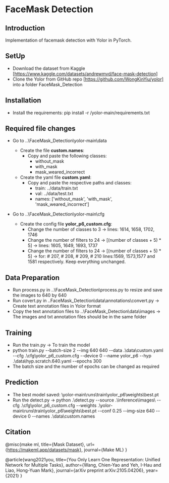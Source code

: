 # FaceMask Detection
## Introduction

Implementation of facemask detection with Yolor in PyTorch.

## SetUp

- Download the dataset from Kaggle [https://www.kaggle.com/datasets/andrewmvd/face-mask-detection]
- Clone the Yolor from GitHub repo [https://github.com/WongKinYiu/yolor] into a folder FaceMask_Detection

## Installation
- Install the requirements: pip install -r /yolor-main/requirements.txt

## Required file changes

- Go to ..\FaceMask_Detection\yolor-main\data
    - Create the file **custom.names**:
        - Copy and paste the following classes:
            - without_mask
            - with_mask
            - mask_weared_incorrect
    - Create the yaml file **custom.yaml**:
        - Copy and paste the respective paths and classes:
            - train: ../data/train.txt
            - val: ../data/test.txt
            - names: ['without_mask', 'with_mask', 'mask_weared_incorrect']
    
- Go to ..\FaceMask_Detection\yolor-main\cfg
    - Create the config file **yolor_p6_custom.cfg**:
        - Change the number of classes to 3  → lines: 1614, 1658, 1702, 1746
        - Change the number of filters to 24 → [(number of classes + 5) * 5] → lines: 1605, 1649, 1693, 1737
        - Change the number of filters to 24 → [(number of classes + 5) * 5] → for: # 207, # 208, # 209, # 210 lines:1569, 1573,1577 and 1581 respectively. Keep everything unchanged.

## Data Preparation

- Run process.py in ..\FaceMask_Detection\process.py to resize and save the images to 640 by 640
- Run covert.py in ..FaceMask_Detection\data\annotations\convert.py → Create text annotation files in Yolor format
- Copy the text annotation files to ..\FaceMask_Detection\data\images →  The  images and txt annotation files should be in the same folder

## Training
- Run the train.py → To train the model
- python train.py --batch-size 2 --img 640 640 --data .\data\custom.yaml --cfg .\cfg\yolor_p6_custom.cfg --device 0 --name yolor_p6 --hyp .\data\hyp.scratch.640.yaml --epochs 300
- The batch size and the number of epochs can be changed as required

## Prediction

- The best model saved: \yolor-main\runs\train\yolor_p6\weights\best.pt
- Run the detect.py → python .\detect.py --source .\inference\images\ --cfg .\cfg\yolor_p6_custom.cfg --weights .\yolor-main\runs\train\yolor_p6\weights\best.pt --conf 0.25 --img-size 640 --device 0 --names .\data\custom.names

## Citation

@misc{make ml,
title={Mask Dataset},
url={https://makeml.app/datasets/mask},
journal={Make ML}
}

@article{wang2021you,
  title={You Only Learn One Representation: Unified Network for Multiple Tasks},
  author={Wang, Chien-Yao and Yeh, I-Hau and Liao, Hong-Yuan Mark},
  journal={arXiv preprint arXiv:2105.04206},
  year={2021}
}
